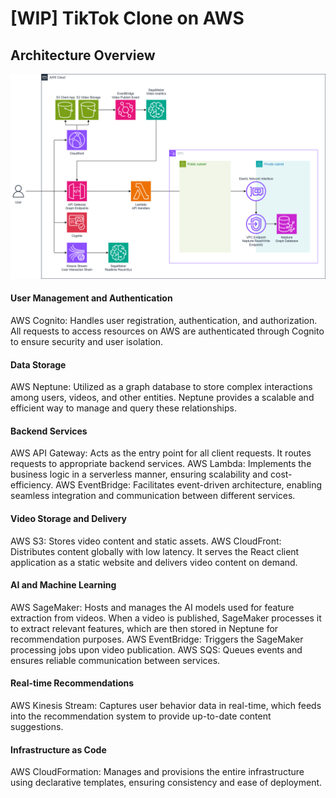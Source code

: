 # [WIP] TikTok Clone on AWS

## Architecture Overview
![Tiktok Clone on AWS Architecture](assets/tiktok.png)

#### User Management and Authentication   
AWS Cognito: Handles user registration, authentication, and authorization. All requests to access resources on AWS are authenticated through Cognito to ensure security and user isolation.
#### Data Storage  
AWS Neptune: Utilized as a graph database to store complex interactions among users, videos, and other entities. Neptune provides a scalable and efficient way to manage and query these relationships.
#### Backend Services  
AWS API Gateway: Acts as the entry point for all client requests. It routes requests to appropriate backend services.
AWS Lambda: Implements the business logic in a serverless manner, ensuring scalability and cost-efficiency.
AWS EventBridge: Facilitates event-driven architecture, enabling seamless integration and communication between different services.
#### Video Storage and Delivery  
AWS S3: Stores video content and static assets.
AWS CloudFront: Distributes content globally with low latency. It serves the React client application as a static website and delivers video content on demand.
#### AI and Machine Learning  
AWS SageMaker: Hosts and manages the AI models used for feature extraction from videos. When a video is published, SageMaker processes it to extract relevant features, which are then stored in Neptune for recommendation purposes.
AWS EventBridge: Triggers the SageMaker processing jobs upon video publication.
AWS SQS: Queues events and ensures reliable communication between services.
#### Real-time Recommendations  
AWS Kinesis Stream: Captures user behavior data in real-time, which feeds into the recommendation system to provide up-to-date content suggestions.
#### Infrastructure as Code  
AWS CloudFormation: Manages and provisions the entire infrastructure using declarative templates, ensuring consistency and ease of deployment.